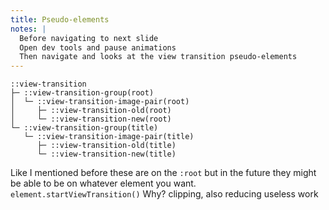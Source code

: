 ```yaml
---
title: Pseudo-elements
notes: |
  Before navigating to next slide
  Open dev tools and pause animations
  Then navigate and looks at the view transition pseudo-elements
---
```


```
::view-transition
├─ ::view-transition-group(root)
│  └─ ::view-transition-image-pair(root)
│     ├─ ::view-transition-old(root)
│     └─ ::view-transition-new(root)
└─ ::view-transition-group(title)
   └─ ::view-transition-image-pair(title)
	  ├─ ::view-transition-old(title)
	  └─ ::view-transition-new(title)
```

Like I mentioned before these are on the `:root` but in the future they might be able to be on whatever element you want. `element.startViewTransition()`
Why? clipping, also reducing useless work
